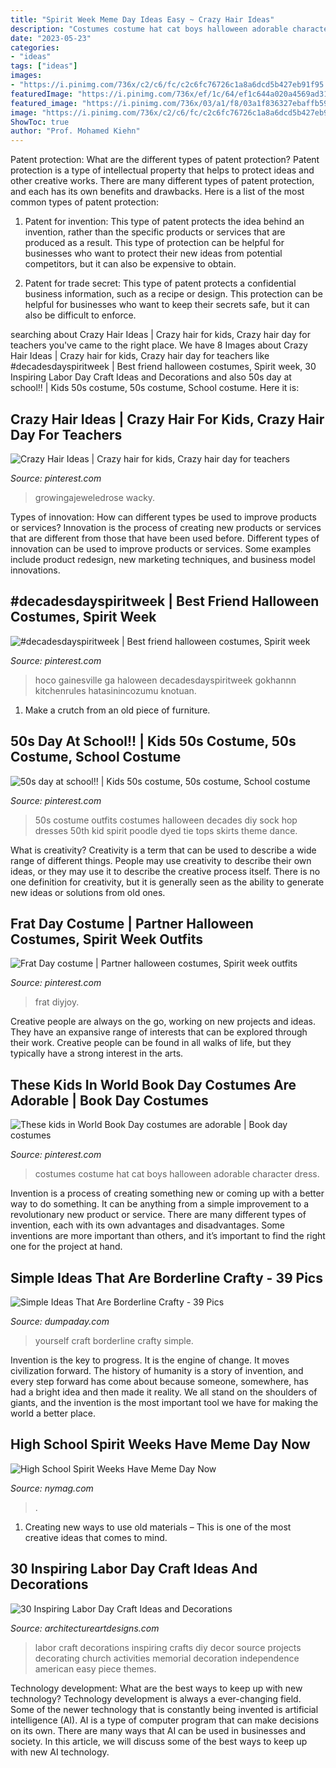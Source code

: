 ```yaml
---
title: "Spirit Week Meme Day Ideas Easy ~ Crazy Hair Ideas"
description: "Costumes costume hat cat boys halloween adorable character dress"
date: "2023-05-23"
categories:
- "ideas"
tags: ["ideas"]
images:
- "https://i.pinimg.com/736x/c2/c6/fc/c2c6fc76726c1a8a6dcd5b427eb91f95.jpg"
featuredImage: "https://i.pinimg.com/736x/ef/1c/64/ef1c644a020a4569ad31ebfc644da201--homecoming-week-pep-rally.jpg"
featured_image: "https://i.pinimg.com/736x/03/a1/f8/03a1f836327ebaffb599a6b87bb8eeaf--halloween-stuff-halloween-ideas.jpg"
image: "https://i.pinimg.com/736x/c2/c6/fc/c2c6fc76726c1a8a6dcd5b427eb91f95.jpg"
ShowToc: true
author: "Prof. Mohamed Kiehn"
---
```



Patent protection: What are the different types of patent protection?
Patent protection is a type of intellectual property that helps to protect ideas and other creative works. There are many different types of patent protection, and each has its own benefits and drawbacks. Here is a list of the most common types of patent protection:
1) Patent for invention: This type of patent protects the idea behind an invention, rather than the specific products or services that are produced as a result. This type of protection can be helpful for businesses who want to protect their new ideas from potential competitors, but it can also be expensive to obtain.

2) Patent for trade secret: This type of patent protects a confidential business information, such as a recipe or design. This protection can be helpful for businesses who want to keep their secrets safe, but it can also be difficult to enforce.

	

		
searching about Crazy Hair Ideas | Crazy hair for kids, Crazy hair day for teachers you've came to the right place. We have 8 Images about Crazy Hair Ideas | Crazy hair for kids, Crazy hair day for teachers like #decadesdayspiritweek | Best friend halloween costumes, Spirit week, 30 Inspiring Labor Day Craft Ideas and Decorations and also 50s day at school!! | Kids 50s costume, 50s costume, School costume. Here it is:
		
    
## Crazy Hair Ideas | Crazy Hair For Kids, Crazy Hair Day For Teachers

<img loading=lazy src="https://i.pinimg.com/736x/c2/c6/fc/c2c6fc76726c1a8a6dcd5b427eb91f95.jpg" onerror="this.onerror=null;this.src='https://tse2.mm.bing.net/th?id=OIP.zdfk2JwrTqCWsMXqd8rMsQHaOM&amp;pid=15.1';" alt="Crazy Hair Ideas | Crazy hair for kids, Crazy hair day for teachers">

_Source: pinterest.com_

>growingajeweledrose wacky. 

	

Types of innovation: How can different types be used to improve products or services?
Innovation is the process of creating new products or services that are different from those that have been used before. Different types of innovation can be used to improve products or services. Some examples include product redesign, new marketing techniques, and business model innovations.

    
## #decadesdayspiritweek | Best Friend Halloween Costumes, Spirit Week

<img loading=lazy src="https://i.pinimg.com/736x/2a/16/d9/2a16d9474cecad412b70dab4bb41aa39.jpg" onerror="this.onerror=null;this.src='https://tse3.mm.bing.net/th?id=OIP.HGkB4jMlM_Kv-cGK5qTE0AHaJ3&amp;pid=15.1';" alt="#decadesdayspiritweek | Best friend halloween costumes, Spirit week">

_Source: pinterest.com_

>hoco gainesville ga haloween decadesdayspiritweek gokhannn kitchenrules hatasinincozumu knotuan. 

	

1. Make a crutch from an old piece of furniture.

    
## 50s Day At School!! | Kids 50s Costume, 50s Costume, School Costume

<img loading=lazy src="https://i.pinimg.com/736x/03/a1/f8/03a1f836327ebaffb599a6b87bb8eeaf--halloween-stuff-halloween-ideas.jpg" onerror="this.onerror=null;this.src='https://tse4.mm.bing.net/th?id=OIP.8vFRjy_52rQk8RVQ28UHEgHaJ3&amp;pid=15.1';" alt="50s day at school!! | Kids 50s costume, 50s costume, School costume">

_Source: pinterest.com_

>50s costume outfits costumes halloween decades diy sock hop dresses 50th kid spirit poodle dyed tie tops skirts theme dance. 

	

What is creativity?
Creativity is a term that can be used to describe a wide range of different things. People may use creativity to describe their own ideas, or they may use it to describe the creative process itself. There is no one definition for creativity, but it is generally seen as the ability to generate new ideas or solutions from old ones.

    
## Frat Day Costume | Partner Halloween Costumes, Spirit Week Outfits

<img loading=lazy src="https://i.pinimg.com/736x/ef/1c/64/ef1c644a020a4569ad31ebfc644da201--homecoming-week-pep-rally.jpg" onerror="this.onerror=null;this.src='https://tse1.mm.bing.net/th?id=OIP.AeGYeU0sY8kmnouOwWVHsgHaKN&amp;pid=15.1';" alt="Frat Day costume | Partner halloween costumes, Spirit week outfits">

_Source: pinterest.com_

>frat diyjoy. 

	

Creative people are always on the go, working on new projects and ideas. They have an expansive range of interests that can be explored through their work. Creative people can be found in all walks of life, but they typically have a strong interest in the arts.

    
## These Kids In World Book Day Costumes Are Adorable | Book Day Costumes

<img loading=lazy src="https://i.pinimg.com/736x/2b/cc/bc/2bccbc8edbb3f23dc5b3ab30300a48e8--literary-costumes-world-book-day-costumes.jpg" onerror="this.onerror=null;this.src='https://tse4.mm.bing.net/th?id=OIP.EXqsnhwf9G6Foa4DU8H0XQHaNK&amp;pid=15.1';" alt="These kids in World Book Day costumes are adorable | Book day costumes">

_Source: pinterest.com_

>costumes costume hat cat boys halloween adorable character dress. 

	

Invention is a process of creating something new or coming up with a better way to do something. It can be anything from a simple improvement to a revolutionary new product or service. There are many different types of invention, each with its own advantages and disadvantages. Some inventions are more important than others, and it’s important to find the right one for the project at hand.

    
## Simple Ideas That Are Borderline Crafty - 39 Pics

<img loading=lazy src="http://www.dumpaday.com/wp-content/uploads/2013/08/do-it-yourself-craft-ideas-9.jpg" onerror="this.onerror=null;this.src='https://tse3.mm.bing.net/th?id=OIP.-J5B8CCLW-g3UvnNnXUa2AHaQv&amp;pid=15.1';" alt="Simple Ideas That Are Borderline Crafty - 39 Pics">

_Source: dumpaday.com_

>yourself craft borderline crafty simple. 

	

Invention is the key to progress. It is the engine of change. It moves civilization forward. The history of humanity is a story of invention, and every step forward has come about because someone, somewhere, has had a bright idea and then made it reality. We all stand on the shoulders of giants, and the invention is the most important tool we have for making the world a better place.

    
## High School Spirit Weeks Have Meme Day Now

<img loading=lazy src="https://pyxis.nymag.com/v1/imgs/bf1/be1/2fc2fce051e76339f05348282d8a7f4c4c-21-meme-day-spider-men.1x.rsocial.w1200.jpg" onerror="this.onerror=null;this.src='https://tse4.mm.bing.net/th?id=OIP.P-rLjj50z9RTJvnQoFYa_QHaD4&amp;pid=15.1';" alt="High School Spirit Weeks Have Meme Day Now">

_Source: nymag.com_

>. 

	

1. Creating new ways to use old materials – This is one of the most creative ideas that comes to mind.

    
## 30 Inspiring Labor Day Craft Ideas And Decorations

<img loading=lazy src="http://www.architectureartdesigns.com/wp-content/uploads/2013/08/553.jpg" onerror="this.onerror=null;this.src='https://tse4.mm.bing.net/th?id=OIP.e7gZ6mOmuBENhxyNovAXtwHaLO&amp;pid=15.1';" alt="30 Inspiring Labor Day Craft Ideas and Decorations">

_Source: architectureartdesigns.com_

>labor craft decorations inspiring crafts diy decor source projects decorating church activities memorial decoration independence american easy piece themes. 

	

Technology development: What are the best ways to keep up with new technology?
Technology development is always a ever-changing field. Some of the newer technology that is constantly being invented is artificial intelligence (AI). AI is a type of computer program that can make decisions on its own. There are many ways that AI can be used in businesses and society. In this article, we will discuss some of the best ways to keep up with new AI technology.

